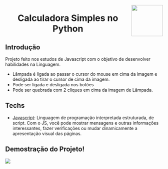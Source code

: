 <img width="100px" height="100px" align="right" src="https://user-images.githubusercontent.com/98564118/156263065-ef953413-4cdd-4894-93ec-6459cb7715c2.png">  <h1 align="center"> Calculadora Simples no Python </h1>
## Introdução
Projeto feito nos estudos de Javascript com o objetivo de desenvolver habilidades na Linguagem.
* Lâmpada é ligada ao passar o cursor do mouse em cima da imagem e desligada ao tirar o cursor de cima da imagem.
* Pode ser ligada e desligada nos botões
* Pode ser quebrada com 2 cliques em cima da imagem de Lâmpada.


## Techs
* [Javascript](https://developer.mozilla.org/pt-BR/docs/Web/JavaScript/): Linguagem de programação interpretada estruturada, de script. Com o JS, você pode mostrar mensagens e outras informações interessantes, fazer verificações
  ou mudar dinamicamente a apresentação visual das páginas.


## Demostração do Projeto!
<img  src="https://user-images.githubusercontent.com/98564118/156263325-a49303f4-1839-45b5-a70b-fde83287a576.gif">
